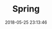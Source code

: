 ---
layout: post
title: "Spring"
date: 2018-05-25 23:13:46
image: 'https://adongs.github.io/assets/img/resources/spring.jpg'
description: 学习Spring
category: 'Spring'
tags:
- Spring
- java
introduction: Spring理解
---